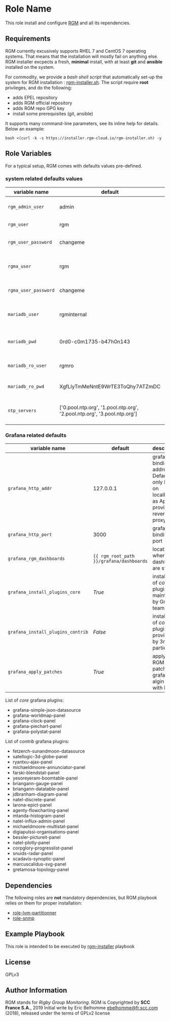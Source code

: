 Role Name
=========

This role install and configure [RGM](http://rgm.cloud/) and all its rependencies.

Requirements
------------

RGM currently excusively supports RHEL 7 and CentOS 7 operating systems. That means that the installation will mostly fail on anything else. RGM installer excpects a fresh, **minimal** install, with at least **git** and **ansible** installed on the system.

For commodity, we provide a *bash shell script* that automatically set-up the system for RGM installation : [rgm-installer.sh](https://installer.rgm-cloud.io/rgm-installer.sh). The script require **root** privileges, and do the following:
  * adds EPEL repository
  * adds RGM official repository
  * adds RGM repo GPG key
  * install some prerequisites (git, ansible)

It supports many command-line parameters, see its inline help for details. Below an example:

    bash <(curl -k -s https://installer.rgm-cloud.io/rgm-installer.sh) -y

Role Variables
--------------

For a typical setup, RGM comes with defaults values pre-defined.

### system related defaults values

| variable name | default |description |
|---------------|---------|------------|
| ```rgm_admin_user```     | admin                                                                    | username to access RGM web interface |
| ```rgm_user```           | rgm                                                                      | system user for RGM |
| ```rgm_user_password```  | changeme                                                                 | system user's password for RGM |
| ```rgma_user```          | rgm                                                                      | system user for RGMA. See [RGMA](./README_RGMA.md) for details |
| ```rgma_user_password``` | changeme                                                                 | system user's password for RGMA |
| ```mariadb_user```       | rgminternal                                                              | MariaDB user for RGM internal purpose |
| ```mariadb_pwd```        | 0rd0-c0m1735-b47h0n143                                                   | MariaDB password for RGM internal purpose |
| ```mariadb_ro_user```    | rgmro                                                                    | MariaDB user for RO operations |
| ```mariadb_ro_pwd```     | XgfLlyTmMeNntE9WrTE3ToQhy7ATZmDC                                         | MariaDB password for RO operations |
| ```ntp_servers```        | ['0.pool.ntp.org', '1.pool.ntp.org', '2.pool.ntp.org', '3.pool.ntp.org'] | a list of NTP servers to use for time syncrhonization |

### Grafana related defaults

| variable name | default |description |
|---------------|---------|------------|
| ```grafana_http_addr```               | 127.0.0.1                                    | grafana's binding address. Defaults only listen on localhost as Apache provides reverse-proxying |
| ```grafana_http_port```               | 3000                                         | grafana's binding port |
| ```grafana_rgm_dashboards```          | ```{{ rgm_root_path }}/grafana/dashboards``` | location where dashboard are stored |
| ```grafana_install_plugins_core```    | *True*                                       | install a list of *core* plugins (ie. maintained by Grafana team) |
| ```grafana_install_plugins_contrib``` | *False*                                      | install a list of *contrib* plugins, provided by 3rd parties |
| ```grafana_apply_patches```           | *True*                                       | apply some RGM patches on grafana to algin UI with RGM |

List of *core* grafana plugins:
  - grafana-simple-json-datasource
  - grafana-worldmap-panel
  - grafana-clock-panel
  - grafana-piechart-panel
  - grafana-polystat-panel

List of *contrib* grafana plugins:
  - fetzerch-sunandmoon-datasource
  - satellogic-3d-globe-panel
  - ryantxu-ajax-panel
  - michaeldmoore-annunciator-panel
  - farski-blendstat-panel
  - yesoreyeram-boomtable-panel
  - briangann-gauge-panel
  - briangann-datatable-panel
  - jdbranham-diagram-panel
  - natel-discrete-panel
  - larona-epict-panel
  - agenty-flowcharting-panel
  - mtanda-histogram-panel
  - natel-influx-admin-panel
  - michaeldmoore-multistat-panel
  - digiapulssi-organisations-panel
  - bessler-pictureit-panel
  - natel-plotly-panel
  - corpglory-progresslist-panel
  - snuids-radar-panel
  - scadavis-synoptic-panel
  - marcuscalidus-svg-panel
  - gretamosa-topology-panel

Dependencies
------------

The following roles are **not** mandatory dependencies, but RGM playbook relies on them for proper installation:
  * [role-lvm-partitionner](https://github.com/RGM-OSC/ansible-role-lvm-part.git)
  * [role-snmp](https://github.com/RGM-OSC/ansible-role-snmp.git)


Example Playbook
----------------

This role is intended to be executed by [rgm-installer](https://github.com/RGM-OSC/ansible-playbook-rgm-installer) playbook

License
-------

GPLv3

Author Information
------------------

RGM stands for *Rigby Group Monitoring*. RGM is Copyrighted by **SCC France S.A.**, 2019
Initial write by Eric Belhomme <ebelhomme@fr.scc.com> (2018), released under the terms of GPLv2 license

